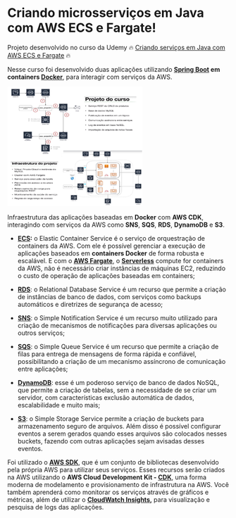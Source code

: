 # Criando microsserviços em Java com AWS ECS e Fargate!

Projeto desenvolvido no curso da Udemy 🔥 [Criando serviços em Java com AWS ECS e Fargate](https://www.udemy.com/course/aws-ecs-fargate-java/?referralCode=859777729E4809B20485) 🔥

Nesse curso foi desenvolvido duas aplicações utilizando **[Spring Boot](https://spring.io/projects/spring-boot) em containers [Docker](https://www.docker.com)**, para interagir com serviços da AWS.

[<img src="imagens/projeto-infra.png" alt="aws_course_image" style="zoom:30%;"/>](https://www.udemy.com/course/aws-ecs-fargate-java/?referralCode=859777729E4809B20485)

Infraestrutura das aplicações baseadas em **Docker** com **AWS CDK**, interagindo com serviços da AWS como **SNS**, **SQS**, **RDS**, **DynamoDB** e **S3**.

- **[ECS](https://aws.amazon.com/ecs/):** o Elastic Container Service é o serviço de orquestração de containers da AWS. Com ele é possível gerenciar a execução de aplicações baseados em **containers Docker** de forma robusta e escalável. E com o **[AWS Fargate](https://aws.amazon.com/fargate)**, o **[Serverless](https://aws.amazon.com/serverless/)** compute for containers da AWS, não é necessário criar instâncias de máquinas EC2, reduzindo o custo de operação de aplicações baseadas em containers;
- **[RDS](https://aws.amazon.com/rds/)**: o Relational Database Service é um recurso que permite a criação de instâncias de banco de dados, com serviços como backups automáticos e diretrizes de segurança de acesso;

- **[SNS](https://aws.amazon.com/sns)**: o Simple Notification Service é um recurso muito utilizado para criação de mecanismos de notificações para diversas aplicações ou outros serviços;

- **[SQS](https://aws.amazon.com/sqs/)**: o Simple Queue Service é um recurso que permite a criação de filas para entrega de mensagens de forma rápida e confiável, possibilitando a criação de um mecanismo assíncrono de comunicação entre aplicações;

- **[DynamoDB](https://aws.amazon.com/dynamodb)**: esse é um poderoso serviço de banco de dados NoSQL, que permite a criação de tabelas, sem a necessidade de se criar um servidor, com características exclusão automática de dados, escalabilidade e muito mais;

- **[S3](https://aws.amazon.com/s3/)**: o Simple Storage Service permite a criação de buckets para armazenamento seguro de arquivos. Além disso é possível configurar eventos a serem gerados quando esses arquivos são colocados nesses buckets, fazendo com outras aplicações sejam avisadas desses eventos.

Foi utilizado o **[AWS SDK](https://aws.amazon.com/sdk-for-java/)**, que é um conjunto de bibliotecas desenvolvido pela própria AWS para utilizar seus serviços. Esses recursos serão criados na AWS utilizando o **AWS Cloud Development Kit - [CDK](https://aws.amazon.com/cdk/)**, uma forma moderna de modelamento e provisionamento de infrastrutura na AWS. Você também aprenderá como monitorar os serviços através de gráficos e métricas, além de utilizar o **[CloudWatch Insights](https://docs.aws.amazon.com/pt_br/AmazonCloudWatch/latest/logs/AnalyzingLogData.html),** para visualização e pesquisa de logs das aplicações. 

